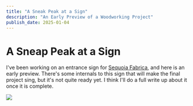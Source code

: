 ```yaml
---
title: "A Sneak Peak at a Sign"
description: "An Early Preview of a Woodworking Project"
publish_date: 2025-01-04
---
```


# A Sneap Peak at a Sign
I've been working on an entrance sign for [Sequoia Fabrica](https://sequoiafabrica.org), and here is an early preview. There's some internals to this sign that will make the final project sing, but it's not quite ready yet. I think I'll do a full write up about it once it is complete.

![](../../images/sequoia_sign.jpg)
